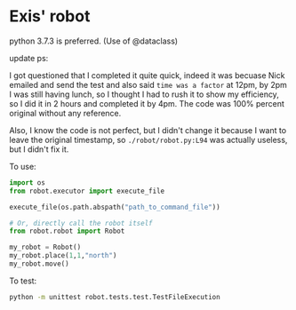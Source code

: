 # Exis' robot

python 3.7.3 is preferred. (Use of @dataclass)

update ps:

I got questioned that I completed it quite quick, indeed it was becuase Nick emailed and send the test and also said `time was a factor` at 12pm, by 2pm I was still having lunch, so I thought I had to rush it to show my efficiency, so I did it in 2 hours and completed it by 4pm. The code was 100% percent original without any reference.

Also, I know the code is not perfect, but I didn't change it because I want to leave the original timestamp, so `./robot/robot.py:L94` was actually useless, but I didn't fix it.


To use:
```python
import os
from robot.executor import execute_file

execute_file(os.path.abspath("path_to_command_file"))

# Or, directly call the robot itself
from robot.robot import Robot

my_robot = Robot()
my_robot.place(1,1,"north")
my_robot.move()
```

To test:

```bash
python -m unittest robot.tests.test.TestFileExecution
```
